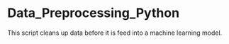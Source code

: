 # Data_Preprocessing_Python
This script cleans up data before it is feed into a machine learning model.

